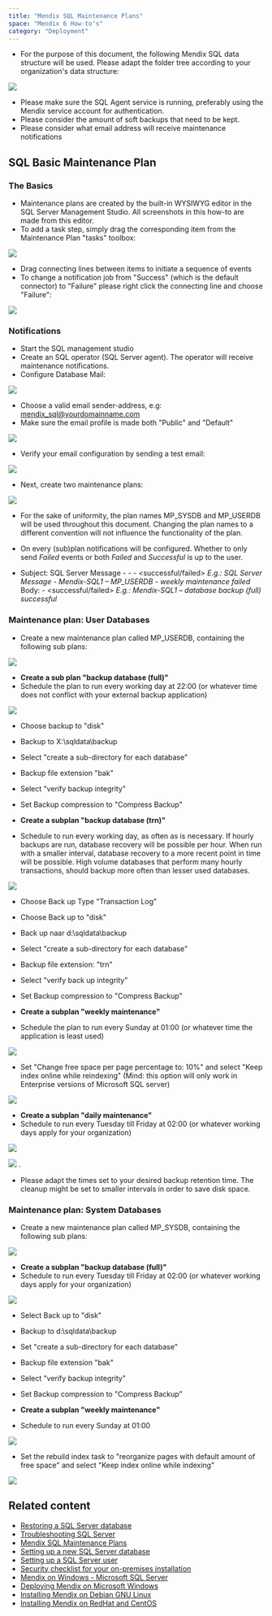 ```yaml
---
title: "Mendix SQL Maintenance Plans"
space: "Mendix 6 How-to's"
category: "Deployment"
---
```

*   For the purpose of this document, the following Mendix SQL data structure will be used. Please adapt the folder tree according to your organization's data structure:

![](attachments/18448653/18580650.jpg)

*   Please make sure the SQL Agent service is running, preferably using the Mendix service account for authentication.
*   Please consider the amount of soft backups that need to be kept.
*   Please consider what email address will receive maintenance notifications

## **SQL Basic Maintenance Plan**

### **The Basics**

*   Maintenance plans are created by the built-in WYSIWYG editor in the SQL Server Management Studio. All screenshots in this how-to are made from this editor.
*   To add a task step, simply drag the corresponding item from the Maintenance Plan "tasks" toolbox:

![](attachments/18448653/18580649.jpg)

*   Drag connecting lines between items to initiate a sequence of events
*   To change a notification job from "Success" (which is the default connector) to "Failure" please right click the connecting line and choose "Failure":

![](attachments/18448653/18580648.jpg)

### **Notifications**

*   Start the SQL management studio
*   Create an SQL operator (SQL Server agent). The operator will receive maintenance notifications.
*   Configure Database Mail:

![](attachments/18448653/18580653.png)

*   Choose a valid email sender-address, e.g: mendix_sql@yourdomainname.com
*   Make sure the email profile is made both "Public" and "Default"

![](attachments/18448653/18580663.png)

*   Verify your email configuration by sending a test email:

![](attachments/18448653/18580662.png)

*   Next, create two maintenance plans:

![](attachments/18448653/18580661.png)

*   For the sake of uniformity, the plan names MP_SYSDB and MP_USERDB will be used throughout this document. Changing the plan names to a different convention will not influence the functionality of the plan.
*   On every (sub)plan notifications will be configured. Whether to only send _Failed_ events or both _Failed_ and _Successful_ is up to the user.

*   Subject: SQL Server Message - <sql instance> - <maintenance plan name> - <subplan name> <successful/failed>
    _E.g.: SQL Server Message - Mendix-SQL1 – MP_USERDB - weekly maintenance failed_
    Body: <sql instance> - <subplan name> <successful/failed>
    _E.g.:_ _Mendix-SQL1 – database backup (full) successful_

### **Maintenance plan: User Databases**

*   Create a new maintenance plan called MP_USERDB, containing the following sub plans:

![](attachments/18448653/18580660.png)

*   **Create a sub plan "backup database (full)"**
*   Schedule the plan to run every working day at 22:00 (or whatever time does not conflict with your external backup application)

![](attachments/18448653/18580667.png)

*   Choose backup to "disk"
*   Backup to X:\sqldata\backup
*   Select "create a sub-directory for each database"
*   Backup file extension "bak"
*   Select "verify backup integrity"
*   Set Backup compression to "Compress Backup"

*   **Create a subplan "backup database (trn)"**
*   Schedule to run every working day, as often as is necessary. If hourly backups are run, database recovery will be possible per hour. When run with a smaller interval, database recovery to a more recent point in time will be possible. High volume databases that perform many hourly transactions, should backup more often than lesser used databases.

![](attachments/18448653/18580666.png)

*   Choose Back up Type "Transaction Log"
*   Choose Back up to "disk"
*   Back up naar d:\sqldata\backup
*   Select "create a sub-directory for each database"
*   Backup file extension: "trn"
*   Select "verify back up integrity"
*   Set Backup compression to "Compress Backup"

*   **Create a subplan "weekly maintenance"**
*   Schedule the plan to run every Sunday at 01:00 (or whatever time the application is least used)

![](attachments/18448653/18580665.png)

*   Set "Change free space per page percentage to: 10%" and select "Keep index online while reindexing" (Mind: this option will only work in Enterprise versions of Microsoft SQL server)

![](attachments/18448653/18580659.png)

*   **Create a subplan "daily maintenance"**
*   Schedule to run every Tuesday till Friday at 02:00 (or whatever working days apply for your organization)

![](attachments/18448653/18580668.png)

![](attachments/18448653/18580658.png) .

*   Please adapt the times set to your desired backup retention time. The cleanup might be set to smaller intervals in order to save disk space.

### **Maintenance plan: System Databases**

*   Create a new maintenance plan called MP_SYSDB, containing the following sub plans:

![](attachments/18448653/18580652.png)

*   **Create a subplan "backup database (full)"**
*   Schedule to run every Tuesday till Friday at 02:00 (or whatever working days apply for your organization)

![](attachments/18448653/18580654.png)

*   Select Back up to "disk"
*   Backup to d:\sqldata\backup
*   Set "create a sub-directory for each database"
*   Backup file extension "bak"
*   Select "verify backup integrity"
*   Set Backup compression to "Compress Backup"

*   **Create a subplan "weekly maintenance"**
*   Schedule to run every Sunday at 01:00

![](attachments/18448653/18580651.png)

*   Set the rebuild index task to "reorganize pages with default amount of free space" and select "Keep index online while indexing"

![](attachments/18448653/18580655.png)

## Related content

*   [Restoring a SQL Server database](/howto6/restoring-a-sql-server-database)
*   [Troubleshooting SQL Server](/howto6/troubleshooting-sql-server)
*   [Mendix SQL Maintenance Plans](/howto6/mendix-sql-maintenance-plans)
*   [Setting up a new SQL Server database](/howto6/setting-up-a-new-sql-server-database)
*   [Setting up a SQL Server user](/howto6/setting-up-a-sql-server-user)
*   [Security checklist for your on-premises installation](/howto6/security-checklist-for-your-on-premises-installation)
*   [Mendix on Windows - Microsoft SQL Server](/howto6/mendix-on-windows-_-microsoft-sql-server)
*   [Deploying Mendix on Microsoft Windows](/howto6/deploy-mendix-on-microsoft-windows)
*   [Installing Mendix on Debian GNU Linux](/howto6/installing-mendix-on-debian-gnu-linux)
*   [Installing Mendix on RedHat and CentOS](/howto6/installing-mendix-on-redhat-and-centos)
